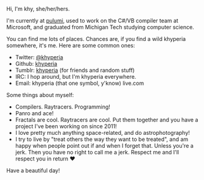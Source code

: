 Hi, I'm khy, she/her/hers.

I'm currently at [pulumi](http://pulumi.com/), used to work on the C#/VB compiler team at Microsoft, and graduated from Michigan Tech studying computer science.

You can find me lots of places. Chances are, if you find a wild khyperia somewhere, it's me. Here are some common ones:

* Twitter: [@khyperia](https://twitter.com/khyperia)
* Github: [khyperia](https://github.com/khyperia)
* Tumblr: [khyperia](https://khyperia.tumblr.com/) (for friends and random stuff)
* IRC: I hop around, but I'm khyperia everywhere.
* Email: khyperia (that one symbol, y'know) live.com

Some things about myself:

* Compilers. Raytracers. Programming!
* Panro and ace!
* Fractals are cool. Raytracers are cool. Put them together and you have a project I've been working on since 2011!
* I love pretty much anything space-related, and do astrophotography!
* I try to live by "treat others the way they want to be treated", and am happy when people point out if and when I forget that. Unless you're a jerk. Then you have no right to call me a jerk. Respect me and I'll respect you in return &#10084;

Have a beautiful day!

